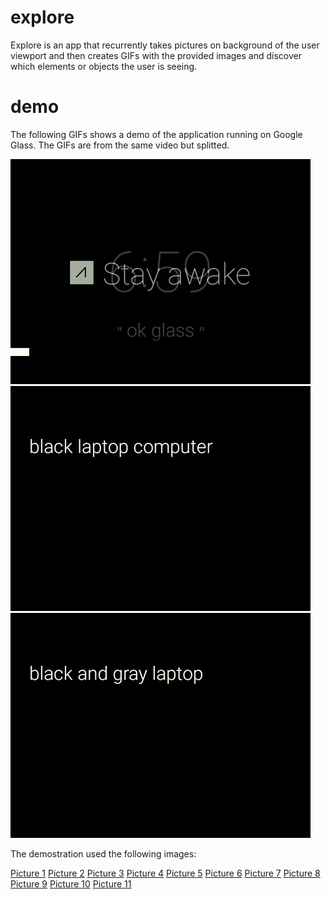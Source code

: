 # explore

Explore is an app that recurrently takes pictures on background of the user viewport and then creates GIFs with the provided images and discover which elements or objects the user is seeing.

# demo

The following GIFs shows a demo of the application running on Google Glass. The GIFs are from the same video but splitted.

![alt tag](demo/demo_1.gif)
![alt tag](demo/demo_2.gif)
![alt tag](demo/demo_3.gif)

The demostration used the following images:

[Picture 1](demo/Picture_20150018070002.jpg)
[Picture 2](demo/Picture_20150018070013.jpg)
[Picture 3](demo/Picture_20150018070023.jpg)
[Picture 4](demo/Picture_20150018070034.jpg)
[Picture 5](demo/Picture_20150018070044.jpg)
[Picture 6](demo/Picture_20150018070054.jpg)
[Picture 7](demo/Picture_20150118070104.jpg)
[Picture 8](demo/Picture_20150118070115.jpg)
[Picture 9](demo/Picture_20155918065931.jpg)
[Picture 10](demo/Picture_20155918065942.jpg)
[Picture 11](demo/Picture_20155918065952.jpg)
